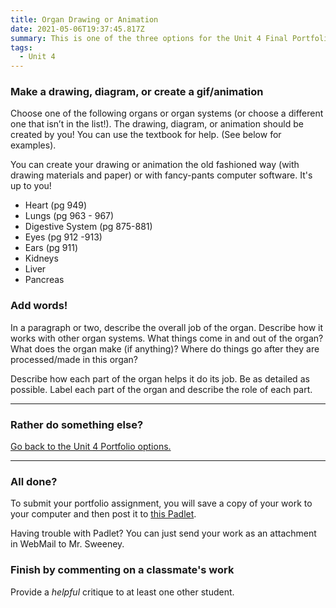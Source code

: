 ```yaml
---
title: Organ Drawing or Animation
date: 2021-05-06T19:37:45.817Z
summary: This is one of the three options for the Unit 4 Final Portfolio.
tags:
  - Unit 4
---
```

### Make a drawing, diagram, or create a gif/animation 
Choose one of the following organs or organ systems (or choose a different one that isn’t in the list!). The drawing, diagram, or animation should be created by you! You can use the textbook for help. (See below for examples).

You can create your drawing or animation the old fashioned way (with drawing materials and paper) or with fancy-pants computer software. It's up to you!



* Heart (pg 949)
* Lungs (pg 963 - 967)
* Digestive System (pg 875-881)
* Eyes (pg 912 -913)
* Ears (pg 911)
* Kidneys
* Liver
* Pancreas 

### Add words!


In a paragraph or two, describe the overall job of the organ. Describe how it works with other organ systems. What things come in and out of the organ? What does the organ make (if anything)? Where do things go after they are processed/made in this organ?


Describe how each part of the organ helps it do its job. Be as detailed as possible. Label each part of the organ and describe the role of each part.

---

### Rather do something else?

[Go back to the Unit 4 Portfolio options.](https://mnca-biology-message-board.netlify.app/posts/unit-4-final-portfolio/)

--- 

### All done?

To submit your portfolio assignment, you will save a copy of your work to your computer and then post it to [this Padlet](https://padlet.com/MNCA/8wq4rltpuqstfxfl). 

Having trouble with Padlet? You can just send your work as an attachment in WebMail to Mr. Sweeney.

### Finish by commenting on a classmate's work

Provide a *helpful* critique to at least one other student.